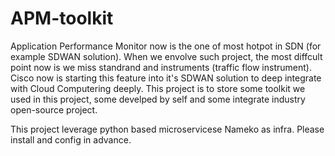 # APM-toolkit
Application Performance Monitor now is the one of most hotpot in SDN (for example SDWAN solution). When we envolve such project, the most diffcult point now is we miss standrand and instruments (traffic flow instrument).
Cisco now is starting this feature into it's SDWAN solution to deep integrate with Cloud Computering deeply.
This project is to store some toolkit we used in this project, some develped by self and some integrate industry open-source project.

This project leverage python based microservicese Nameko as infra. Please install and config in advance.

